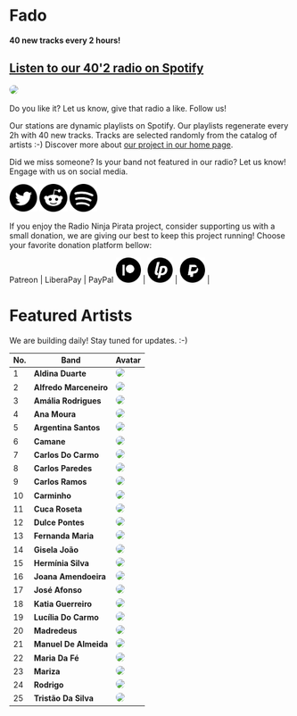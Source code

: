 # Fado

**40 new tracks every 2 hours!**


## [Listen to our 40'2 radio on Spotify](https://spoti.fi/3k7XKoe)

<a href="https://spoti.fi/3k7XKoe" target="_blank"><img src="https://mosaic.scdn.co/640/ab67616d0000b2732956a0eaa354239a43f447e0ab67616d0000b2738376e61334861ae22fb79b34ab67616d0000b2739da56b08ee11a6516d5de621ab67616d0000b273fb3376764e886718d89f3d56" height="300" width="auto" style="border-radius:50%"></a>

Do you like it? Let us know, give that radio a like. Follow us!


Our stations are dynamic playlists on Spotify. Our playlists regenerate every 2h with 40 new tracks. Tracks are selected randomly from the catalog of artists :-) Discover more about [our project in our home page](https://radioninjapirata.github.io).

Did we miss someone? Is your band not featured in our radio? Let us know! Engage with us on social media.

<p>
    <a href="https://twitter.com/RNinjaPirata" target="_blank"><img src="assets/twitter_button.png" alt="twitter" height="50" width="50" /></a>
    <a href="https://www.reddit.com/r/RadioNinjaPirata/" target="_blank"><img src="assets/reddit_button.png" alt="reddit" height="50" width="50" /></a>
    <a href="https://open.spotify.com/user/pagbz485dhfowwiza5wc9cwh8?si=XVuH5a3NQ8Ohft-yPC5XBA" target="_blank"><img src="assets/spotify_button.png" alt="spotify" height="50" width="50" /></a>
</p>


If you enjoy the Radio Ninja Pirata project, consider supporting us with a small donation, we are giving our best to keep this project running! Choose your favorite donation platform bellow:

 Patreon | LiberaPay | PayPal
<a href="https://www.patreon.com/radioninjapirata" target="_blank"><img src="assets/patreon_black_logo_500x500.png" alt="patreon" height="45" width="45" /></a> | <a href="https://liberapay.com/RadioNinjaPirata/donate" target="_blank"><img src="assets/liberapay_logo_500x500.png" alt="liberapay" height="45" width="45" /></a> | <a href="https://www.paypal.com/cgi-bin/webscr?cmd=_s-xclick&hosted_button_id=TWGZ3KKDLEDUE&source=url" target="_blank"><img src="assets/paypal_black_logo_500x500.png" alt="paypal" height="45" width="45" /></a> |


# Featured Artists

We are building daily! Stay tuned for updates. :-)

No. | Band | Avatar
--- | ---- | ------
1 | **Aldina Duarte** | <img src="https://i.scdn.co/image/ebc3351525dc279220c73e35bcce95a428dc5ff7" height="100" width="auto" style="border-radius:50%">
2 | **Alfredo Marceneiro** | <img src="https://i.scdn.co/image/ab67616d00001e020d47550ca039695e77cd349e" height="100" width="auto" style="border-radius:50%">
3 | **Amália Rodrigues** | <img src="https://i.scdn.co/image/ab67616d00001e023fb0c844c377efdbdcc6f306" height="100" width="auto" style="border-radius:50%">
4 | **Ana Moura** | <img src="https://i.scdn.co/image/fd1b4bf5568fcdcb4a87246889fdf176a39b950c" height="100" width="auto" style="border-radius:50%">
5 | **Argentina Santos** | <img src="https://i.scdn.co/image/ab67616d00001e02df601cdc18de885b8470e460" height="100" width="auto" style="border-radius:50%">
6 | **Camane** | <img src="https://i.scdn.co/image/3c8c083b6fef768189b335849047781407be2c60" height="100" width="auto" style="border-radius:50%">
7 | **Carlos Do Carmo** | <img src="https://i.scdn.co/image/a7601ab274d516c1c5b4729c8224c97456213275" height="100" width="auto" style="border-radius:50%">
8 | **Carlos Paredes** | <img src="https://i.scdn.co/image/95be905c259c433c932dde3421b138bb4c678fdf" height="100" width="auto" style="border-radius:50%">
9 | **Carlos Ramos** | <img src="https://i.scdn.co/image/ab67616d00001e0212cf78f2547cc589babc7114" height="100" width="auto" style="border-radius:50%">
10 | **Carminho** | <img src="https://i.scdn.co/image/649f8ad37e7f10063fd2b383cd4614798e5a98e9" height="100" width="auto" style="border-radius:50%">
11 | **Cuca Roseta** | <img src="https://i.scdn.co/image/be86b17112f7ede83f3d206393dcb4384518c466" height="100" width="auto" style="border-radius:50%">
12 | **Dulce Pontes** | <img src="https://i.scdn.co/image/746903aeb7df9038d5b2546c3fdc9d2ccbe63081" height="100" width="auto" style="border-radius:50%">
13 | **Fernanda Maria** | <img src="https://i.scdn.co/image/ab67616d00001e02f9cf6bfc49e8ca0cbec78029" height="100" width="auto" style="border-radius:50%">
14 | **Gisela João** | <img src="https://i.scdn.co/image/209de0005fbac7de22cbe3916f476f88caa9a42e" height="100" width="auto" style="border-radius:50%">
15 | **Hermínia Silva** | <img src="https://i.scdn.co/image/ab67616d00001e022956a0eaa354239a43f447e0" height="100" width="auto" style="border-radius:50%">
16 | **Joana Amendoeira** | <img src="https://i.scdn.co/image/02e709182974b70e755b2feba837782d79ab8e37" height="100" width="auto" style="border-radius:50%">
17 | **José Afonso** | <img src="https://i.scdn.co/image/ab67616d00001e02ff87dd98d56a75ba96a8c44e" height="100" width="auto" style="border-radius:50%">
18 | **Katia Guerreiro** | <img src="https://i.scdn.co/image/23bbe37a7c29f7145d24bd3e15867738d0460ada" height="100" width="auto" style="border-radius:50%">
19 | **Lucília Do Carmo** | <img src="https://i.scdn.co/image/ab67616d00001e025d5cf4c4bbb31650627b3f6f" height="100" width="auto" style="border-radius:50%">
20 | **Madredeus** | <img src="https://i.scdn.co/image/6a201f978a2b82a0832ebc7e766f392e4807cf4e" height="100" width="auto" style="border-radius:50%">
21 | **Manuel De Almeida** | <img src="https://i.scdn.co/image/ab67616d00001e02b07f262da1a23a5261943660" height="100" width="auto" style="border-radius:50%">
22 | **Maria Da Fé** | <img src="https://i.scdn.co/image/ab67616d00001e02c75cc1a7b61d6c6ad3e24626" height="100" width="auto" style="border-radius:50%">
23 | **Mariza** | <img src="https://i.scdn.co/image/11272c9b5a47051f2786d8bde0b514192fc94bbb" height="100" width="auto" style="border-radius:50%">
24 | **Rodrigo** | <img src="https://i.scdn.co/image/ab67616d00001e020e2c426d878243e128e5c885" height="100" width="auto" style="border-radius:50%">
25 | **Tristão Da Silva** | <img src="https://i.scdn.co/image/ab67616d00001e02801fb766386a5a5019c2d334" height="100" width="auto" style="border-radius:50%">